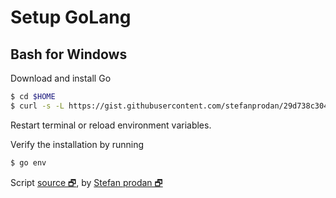 # Setup GoLang


## Bash for Windows
Download and install Go
```bash
$ cd $HOME
$ curl -s -L https://gist.githubusercontent.com/stefanprodan/29d738c3049a8714297a9bdd8353f31c/raw/1f3ae2cf97cb2faff52a8a3d98f0b6415d86c810/win10-bash-go-install.sh | sudo bash
```

Restart terminal or reload environment variables.

Verify the installation by running
```bash
$ go env
```

Script [source 🗗](https://stefanprodan.com/2016/golang-bash-on-windows-installer/), by [Stefan prodan 🗗](https://stefanprodan.com)
